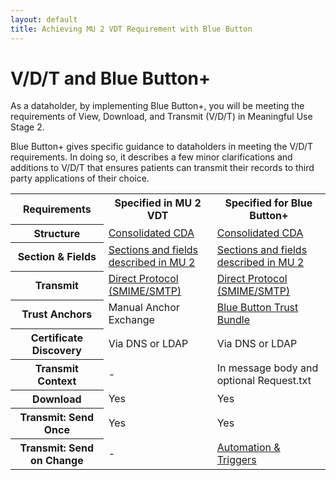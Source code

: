 ```yaml
---
layout: default
title: Achieving MU 2 VDT Requirement with Blue Button
---
```


# V/D/T and Blue Button+

As a dataholder, by implementing Blue Button+, you will be meeting the requirements of View, Download, and Transmit (V/D/T) in Meaningful Use Stage 2.

Blue Button+ gives specific guidance to dataholders in meeting the V/D/T requirements. In doing so, it describes a few minor clarifications and additions to V/D/T that ensures patients can transmit their records to third party applications of their choice.


<table>
	<tr>
		<th class="table-column">Requirements</th>
		<th class="table-column">Specified in MU 2 VDT</th>
		<th class="table-column">Specified for Blue Button+</th>
	</tr>
	<tr>
		<th>Structure</th>
		<td><a href="healthrecords.html">Consolidated CDA</a></td>
		<td><a href="healthrecords.html">Consolidated CDA</a></td>
	</tr>
	<tr class="odd">
		<th>Section &amp; Fields</th>
		<td><a href="healthrecords.html">Sections and fields described in MU 2</a></td>
		<td><a href="healthrecords.html">Sections and fields described in MU 2</a></td>
	</tr>
	<tr>
		<th>Transmit</th>
		<td><a href="transmit-using-direct.html">Direct Protocol (SMIME/SMTP)</a></td>
		<td><a href="transmit-using-direct.html">Direct Protocol (SMIME/SMTP)</a></td>
	</tr>
	<tr class="odd">
		<th>Trust Anchors</th>
		<td>Manual Anchor Exchange</td>
		<td><a href="https://secure.bluebuttontrust.org" target="_blank">Blue Button Trust Bundle</a></td>
	</tr>
	<tr>
		<th>Certificate Discovery</th>
		<td>Via DNS or LDAP</td>
		<td>Via DNS or LDAP</td>
	</tr>
	<tr class="odd">
		<th>Transmit Context</th>
		<td>-</td>
		<td>In message body and optional Request.txt</td>
	</tr>	
	<tr>
		<th>Download</th>
		<td>Yes</td>
		<td>Yes</td>
	</tr>
	<tr class="odd">
		<th>Transmit: Send Once</th>
		<td>Yes</td>
		<td>Yes</td>
	</tr>
	<tr>
		<th>Transmit: Send on Change</th>
		<td>-</td>
		<td><a href="transmit-using-direct.html#triggers">Automation &amp; Triggers</a></td>
	</tr>
</table>